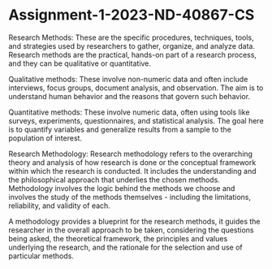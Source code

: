 # Assignment-1-2023-ND-40867-CS
Research Methods:
These are the specific procedures, techniques, tools, and strategies used by researchers to gather, organize, and analyze data. Research methods are the practical, hands-on part of a research process, and they can be qualitative or quantitative.

Qualitative methods: These involve non-numeric data and often include interviews, focus groups, document analysis, and observation. The aim is to understand human behavior and the reasons that govern such behavior.

Quantitative methods: These involve numeric data, often using tools like surveys, experiments, questionnaires, and statistical analysis. The goal here is to quantify variables and generalize results from a sample to the population of interest.

Research Methodology:
Research methodology refers to the overarching theory and analysis of how research is done or the conceptual framework within which the research is conducted. It includes the understanding and the philosophical approach that underlies the chosen methods. Methodology involves the logic behind the methods we choose and involves the study of the methods themselves - including the limitations, reliability, and validity of each.

A methodology provides a blueprint for the research methods, it guides the researcher in the overall approach to be taken, considering the questions being asked, the theoretical framework, the principles and values underlying the research, and the rationale for the selection and use of particular methods.
